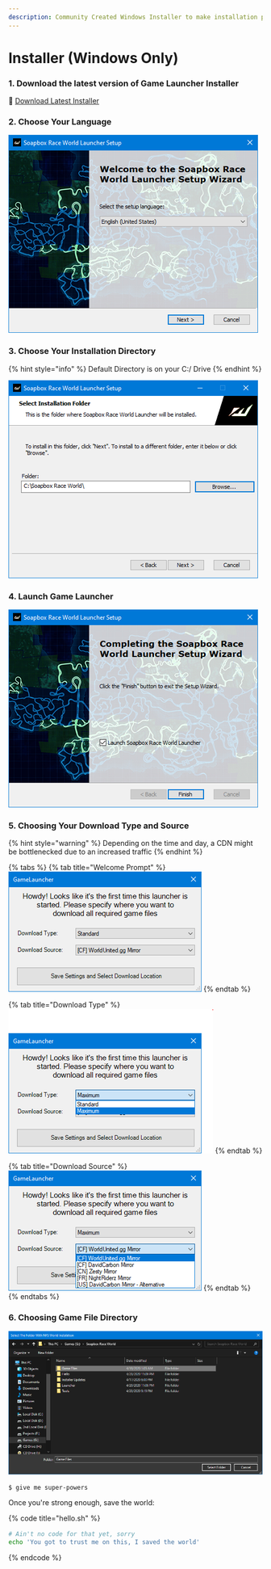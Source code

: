 ```yaml
---
description: Community Created Windows Installer to make installation process quicker
---
```


# Installer \(Windows Only\)

### 1. Download the latest version of Game Launcher Installer <a id="1-download-the-latest-version-of-windowsgsm"></a>

💾 [Download Latest Installer](https://github.com/1DavidCarbon/Soapbox_Launcher_Installer/releases/latest/download/SBRW.Installer.exe)

### **2. Choose Your** Language

![](../../../.gitbook/assets/soapbox-installer-lang.PNG)

### **3. Choose Your Installation Directory**

{% hint style="info" %}
Default Directory is on your C:/ Drive
{% endhint %}

![](../../../.gitbook/assets/soapbox-installer-dir.PNG)

### **4. Launch Game Launcher**

![](../../../.gitbook/assets/soapbox-installer-launch.PNG)

### **5. Choosing Your Download Type and Source**

{% hint style="warning" %}
Depending on the time and day, a CDN might be bottlenecked due to an increased traffic
{% endhint %}

{% tabs %}
{% tab title="Welcome Prompt" %}
![](../../../.gitbook/assets/sbrw-first-window.PNG)
{% endtab %}

{% tab title="Download Type" %}
![](../../../.gitbook/assets/sbrw-first-window-download-type.PNG)
{% endtab %}

{% tab title="Download Source" %}
![](../../../.gitbook/assets/sbrw-first-window-download-source.PNG)
{% endtab %}
{% endtabs %}

### **6. Choosing Game File Directory**

![\*Note\* This Image shows the installation in a different directory then default](../../../.gitbook/assets/sbrw-choose-a-directory.PNG)

```
$ give me super-powers
```

Once you're strong enough, save the world:

{% code title="hello.sh" %}
```bash
# Ain't no code for that yet, sorry
echo 'You got to trust me on this, I saved the world'
```
{% endcode %}



